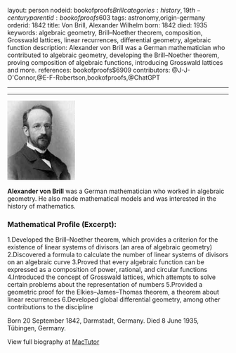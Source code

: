 layout: person
nodeid: bookofproofs$Brill
categories: history,19th-century
parentid: bookofproofs$603
tags: astronomy,origin-germany
orderid: 1842
title: Von Brill, Alexander Wilhelm
born: 1842
died: 1935
keywords: algebraic geometry, Brill–Noether theorem, composition, Grosswald lattices, linear recurrences, differential geometry, algebraic function
description: Alexander von Brill was a German mathematician who contributed to algebraic geometry, developing the Brill–Noether theorem, proving composition of algebraic functions, introducing Grosswald lattices and more.
references: bookofproofs$6909
contributors: @J-J-O'Connor,@E-F-Robertson,bookofproofs,@ChatGPT

---



---

![Brill.jpg](https://github.com/bookofproofs/bookofproofs.github.io/blob/main/_sources/_assets/images/portraits/Brill.jpg?raw=true)

**Alexander von Brill** was a German mathematician who worked in algebraic geometry. He also made mathematical models and was interested in the history of mathematics.

### Mathematical Profile (Excerpt):
1.Developed the Brill–Noether theorem, which provides a criterion for the existence of linear systems of divisors (an area of algebraic geometry)
2.Discovered a formula to calculate the number of linear systems of divisors on an algebraic curve
3.Proved that every algebraic function can be expressed as a composition of power, rational, and circular functions
4.Introduced the concept of Grosswald lattices, which attempts to solve certain problems about the representation of numbers
5.Provided a geometric proof for the Elkies–James–Thomas theorem, a theorem about linear recurrences 
6.Developed global differential geometry, among other contributions to the discipline

Born 20 September 1842, Darmstadt, Germany. Died 8 June 1935, Tübingen, Germany.

View full biography at [MacTutor](https://mathshistory.st-andrews.ac.uk/Biographies/Brill/)
